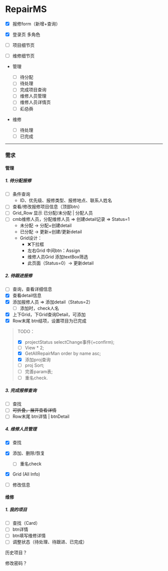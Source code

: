 # RepairMS

- [x] 报修form（新增+查询）

- [x] 登录页 多角色

- [ ] 项目细节页

- [ ] 维修细节页

- 管理

  - [ ] 待分配
  - [ ] 待处理
  - [ ] 完成项目查询
  - [ ] 维修人员管理
  - [ ] 维修人员详情页
  - [ ] ~~汇总页~~

- 维修

  - [ ] 待处理
  - [ ] 已完成

---

### 需求

#### 管理

##### 1. 待分配报修

  - [ ] 条件查询
      * ID、优先级、报修类型、报修地点、联系人姓名
  - [ ] 查看/修改报修项目信息（顶部btn）
  - [ ] Grid_Row 显示 已分配/未分配 | 分配人员
  - [ ] cmb维修人员，分配维修人员 => 创建detail记录 => Status=1
      -  未分配 → 分配+创建detail
      -  已分配 → 更新+创建/更新detail
      -  Grid设计：
         -  ❌下拉框
         -  左右Grid 中间btn：Assign
         -  维修人员Grid 添加textBox筛选
         -  此页面（Status=0）→ 更新detail

##### 2. 待跟进报修

  - [ ] 查询，查看详细信息
  - [x] 查看detail信息
  - [x] 添加报修人员 => 添加detail（Status=2）
    * [ ] 添加时，check人名
  - [x] 上下Grid，下Grid查询Detail，可添加
  - [x] Row末尾 btn结项，设置项目为已完成

> TODO： 
>
> - [x] projectStatus selectChange事件(+confirm); 
> - [ ] View * 2; 
> - [x] GetAllRepairMan order by name asc; 
> - [x] 添加proj查询
> - [ ] proj Sort; 
> - [ ] 完善param表;
> - [ ] 重名check.

##### 3. 完成报修查询

- [ ] 查找
- [ ] ~~可折叠，展开查看详情~~
- [ ] Row末尾 btn详情 | btnDetail

##### 4. 维修人员管理

- [x] 查找
- [x] 添加、删除/恢复
  - [ ] 重名check
- [x] Grid (All Info)
- [ ] 修改信息



#### 维修

##### 1. 我的项目

- [ ] 查找（Card）
- [ ] btn详情
- [ ] btn填写维修详情
- [ ] 调整状态（待处理、待跟进、已完成）

历史项目？

修改密码？

